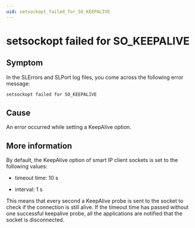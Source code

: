 ```yaml
---
uid: setsockopt_failed_for_SO_KEEPALIVE
---
```


# setsockopt failed for SO_KEEPALIVE

## Symptom

In the SLErrors and SLPort log files, you come across the following error message:

```txt
setsockopt failed for SO_KEEPALIVE
```

## Cause

An error occurred while setting a KeepAlive option.

## More information

By default, the KeepAlive option of smart IP client sockets is set to the following values:

- timeout time: 10 s

- interval: 1 s

This means that every second a KeepAlive probe is sent to the socket to check if the connection is still alive. If the timeout time has passed without one successful keepalive probe, all the applications are notified that the socket is disconnected.
